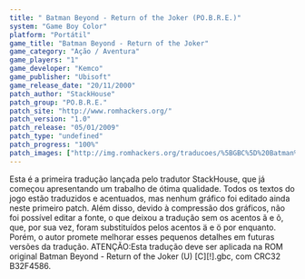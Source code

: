 ```yaml
---
title: " Batman Beyond - Return of the Joker (PO.B.R.E.)"
system: "Game Boy Color"
platform: "Portátil"
game_title: "Batman Beyond - Return of the Joker"
game_category: "Ação / Aventura"
game_players: "1"
game_developer: "Kemco"
game_publisher: "Ubisoft"
game_release_date: "20/11/2000"
patch_author: "StackHouse"
patch_group: "PO.B.R.E."
patch_site: "http://www.romhackers.org/"
patch_version: "1.0"
patch_release: "05/01/2009"
patch_type: "undefined"
patch_progress: "100%"
patch_images: ["http://img.romhackers.org/traducoes/%5BGBC%5D%20Batman%20Beyond%20-%20Return%20of%20the%20Joker%20-%20POBRE%20-%201.png","http://img.romhackers.org/traducoes/%5BGBC%5D%20Batman%20Beyond%20-%20Return%20of%20the%20Joker%20-%20POBRE%20-%202.png","http://img.romhackers.org/traducoes/%5BGBC%5D%20Batman%20Beyond%20-%20Return%20of%20the%20Joker%20-%20POBRE%20-%203.png"]
---
```

Esta é a primeira tradução lançada pelo tradutor StackHouse, que já começou apresentando um trabalho de ótima qualidade. Todos os textos do jogo estão traduzidos e acentuados, mas nenhum gráfico foi editado ainda neste primeiro patch. Além disso, devido à compressão dos gráficos, não foi possível editar a fonte, o que deixou a tradução sem os acentos ã e õ, que, por sua vez, foram substituídos pelos acentos ä e ö por enquanto. Porém, o autor promete melhorar esses pequenos detalhes em futuras versões da tradução. ATENÇÃO:Esta tradução deve ser aplicada na ROM original Batman Beyond - Return of the Joker (U) [C][!].gbc, com CRC32 B32F4586.